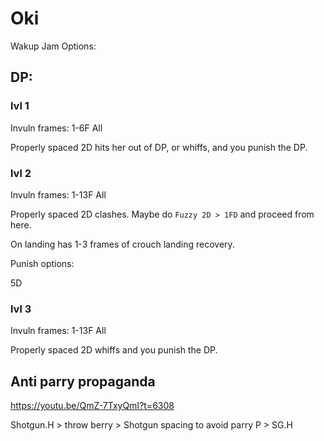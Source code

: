 # Oki

Wakup Jam Options:

## DP:

### lvl 1

Invuln frames: 1-6F All

Properly spaced 2D hits her out of DP, or whiffs, and you punish the DP.

### lvl 2

Invuln frames: 1-13F All

Properly spaced 2D clashes. Maybe do `Fuzzy 2D > 1FD` and proceed from here.

On landing has 1-3 frames of crouch landing recovery.

Punish options:

5D

### lvl 3

Invuln frames: 1-13F All

Properly spaced 2D whiffs and you punish the DP.

## Anti parry propaganda

https://youtu.be/QmZ-7TxyQmI?t=6308

Shotgun.H > throw berry > Shotgun spacing to avoid parry P > SG.H


